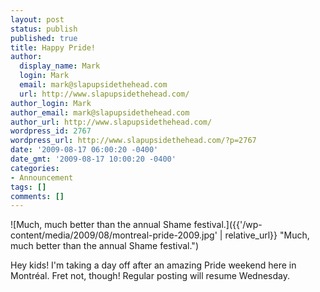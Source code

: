 ```yaml
---
layout: post
status: publish
published: true
title: Happy Pride!
author:
  display_name: Mark
  login: Mark
  email: mark@slapupsidethehead.com
  url: http://www.slapupsidethehead.com/
author_login: Mark
author_email: mark@slapupsidethehead.com
author_url: http://www.slapupsidethehead.com/
wordpress_id: 2767
wordpress_url: http://www.slapupsidethehead.com/?p=2767
date: '2009-08-17 06:00:20 -0400'
date_gmt: '2009-08-17 10:00:20 -0400'
categories:
- Announcement
tags: []
comments: []
---
```

![Much, much better than the annual Shame festival.]({{'/wp-content/media/2009/08/montreal-pride-2009.jpg' | relative_url}} "Much, much better than the annual Shame festival.")

Hey kids! I'm taking a day off after an amazing Pride weekend here in Montréal. Fret not, though! Regular posting will resume Wednesday.


